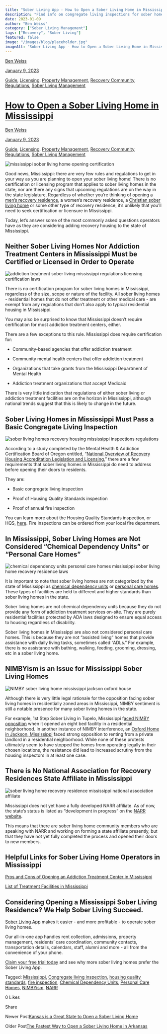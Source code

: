 ```yaml
---
title: "Sober Living App - How to Open a Sober Living Home in Mississippi&lt;br/&gt;"
description: "Find info on congregate living inspections for sober homes. Learn about safety standards, compliance, and best practices for your recovery residence."
date: 2023-01-09
author: "Ben Weiss"
category: ["Sober Living Management"]
tags: ["Recovery", "Sober Living"]
featured: false
image: "/images/blog/placeholder.jpg"
imageAlt: "Sober Living App - How to Open a Sober Living Home in Mississippi&lt;br/&gt;"
---
```


[Ben Weiss](../../../../sober-living-app-blog%EF%B9%96author=5a811b27db7926c296af1851.html)

[January 9, 2023](how-to-open-a-sober-living-home-in-mississippi.html)

[Guide](../../../category/Guide.html), [Licensing](../../../category/Licensing.html), [Property Management](../../../category/Property+Management.html), [Recovery Community](../../../category/Recovery+Community.html), [Regulations](../../../category/Regulations.html), [Sober Living Management](../../../category/Sober+Living+Management.html)

#  [How to Open a Sober Living Home in Mississippi](how-to-open-a-sober-living-home-in-mississippi.html)

[Ben Weiss](../../../../sober-living-app-blog%EF%B9%96author=5a811b27db7926c296af1851.html)

[January 9, 2023](how-to-open-a-sober-living-home-in-mississippi.html)

[Guide](../../../category/Guide.html), [Licensing](../../../category/Licensing.html), [Property Management](../../../category/Property+Management.html), [Recovery Community](../../../category/Recovery+Community.html), [Regulations](../../../category/Regulations.html), [Sober Living Management](../../../category/Sober+Living+Management.html)

![mississippi sober living home opening certification](/images/blog/how-to-open-a-sober-living-home-in-mississippi/Screen_Shot_2023-01-03_at_5.14.53_PM.png)

Good news, Mississippi: there are very few rules and regulations to get in your way as you are planning to open your sober living home! There is no certification or licensing program that applies to sober living homes in the state, nor are there any signs that upcoming regulations are on the way in the state legislature. Regardless of whether you’re thinking of opening a [men’s recovery residence](https://www.wcbi.com/crossroads-sober-living-opens-new-home-men/), a women’s recovery residence, a [Christian sober living home](https://neshobademocrat.com/stories/the-river-has-a-new-home,54331) or some other type of recovery residence, it’s unlikely that you’ll need to seek certification or licensure in Mississippi. 

Today, let’s answer some of the most commonly asked questions operators have as they are considering adding recovery housing to the state of Mississippi.

## Neither Sober Living Homes Nor Addiction Treatment Centers in Mississippi Must be Certified or Licensed in Order to Operate

![addiction treatment sober living mississippi regulations licensing certification laws](/images/blog/how-to-open-a-sober-living-home-in-mississippi/Screen_Shot_2023-01-03_at_5.10.25_PM.png)

There is no certification program for sober living homes in Mississippi, regardless of the size, scope or nature of the facility. All sober living homes - residential homes that do not offer treatment or other medical care - are exempt from any regulations that don’t also apply to typical residential housing in Mississippi. 

You may also be surprised to know that Mississippi doesn’t require certification for most addiction treatment centers, either.

There are a few exceptions to this rule. Mississippi does require certification for: 

  * Community-based agencies that offer addiction treatment  

  * Community mental health centers that offer addiction treatment 

  * Organizations that take grants from the Mississippi Department of Mental Health

  * Addiction treatment organizations that accept Medicaid

There is very little indication that regulations of either sober living or addiction treatment facilities are on the horizon in Mississippi, although national trends suggest that this is likely to change in the future. 

## Sober Living Homes in Mississippi Must Pass a Basic Congregate Living Inspection 

![sober living homes recovery housing mississippi inspections regulations](/images/blog/how-to-open-a-sober-living-home-in-mississippi/Screen_Shot_2023-01-03_at_5.07.43_PM.png)

According to a study completed by the Mental Health & Addiction Certification Board of Oregon entitled, “[National Overview of Recovery Housing Accreditation Legislation and Licensing](https://mhacbo.org/media/NATIONAL.OVERVIEW.RECOVERY.HOUSING.January.2020.pdf),” there are a few requirements that sober living homes in Mississippi do need to address before opening their doors to residents. 

They are: 

  * Basic congregate living inspection 

  * Proof of Housing Quality Standards inspection 

  * Proof of annual fire inspection 

You can learn more about the Housing Quality Standards inspection, or HQS, [here](http://mrh4.com/HQS). Fire inspections can be ordered from your local fire department. 

## In Mississippi, Sober Living Homes are Not Considered “Chemical Dependency Units” or “Personal Care Homes”

![chemical dependency units personal care homes mississippi sober living home recovery residence laws](/images/blog/how-to-open-a-sober-living-home-in-mississippi/Screen_Shot_2023-01-03_at_5.07.28_PM.png)

It is important to note that sober living homes are not categorized by the state of Mississippi as [chemical dependency units](https://msdh.ms.gov/page/resources/14611.pdf) or [personal care homes](https://msdh.ms.gov/msdhsite/_static/resources/342.pdf). These types of facilities are held to different and higher standards than sober living homes in the state. 

Sober living homes are not chemical dependency units because they do not provide any form of addiction treatment services on-site. They are purely residential facilities protected by ADA laws designed to ensure equal access to housing regardless of disability. 

Sober living homes in Mississippi are also not considered personal care homes. This is because they are not “assisted living” homes that provide assistance with daily living tasks, sometimes called “ADLs.” For example, there is no assistance with bathing, walking, feeding, grooming, dressing, etc in a sober living home. 

## NIMBYism is an Issue for Mississippi Sober Living Homes 

![NIMBY sober living home mississippi jackson oxford house](/images/blog/how-to-open-a-sober-living-home-in-mississippi/Screen_Shot_2023-01-03_at_5.08.56_PM.png)

Although there is very little legal rationale for the opposition facing sober living homes in residentially zoned areas in Mississippi, NIMBY sentiment is still a notable presence for many sober living homes in the state. 

For example, 1st Step Sober Living in Tupelo, Mississippi f[aced NIMBY opposition](https://www.djournal.com/news/local/meadow-lake-lawsuit-against-addiction-recover-center-continues/article_97540963-27c9-58ba-a763-34df31b937c0.html) when it opened an eight bed facility in a residential neighborhood. In another instance of NIMBY interference, an [Oxford Home in Jackson, Mississippi](https://www.clarionledger.com/story/news/2015/04/10/regulations-keep-oxford-house-neighborhood/25571715/) faced strong opposition to renting from a private landlord in a residential neighborhood. While none of these protests ultimately seem to have stopped the homes from operating legally in their chosen locations, the resistance did lead to increased scrutiny from the housing inspectors in at least one case.  

## There is No National Association for Recovery Residences State Affiliate in Mississippi

![sober living home recovery residence mississippi national association affiliate](/images/blog/how-to-open-a-sober-living-home-in-mississippi/Screen_Shot_2023-01-03_at_4.13.28_PM.png)

Mississippi does not yet have a fully developed NARR affiliate. As of now, the state’s status is listed as “development in progress” on the [NARR website](https://narronline.org/?location=ms). 

This means that there are sober living home community members who are speaking with NARR and working on forming a state affiliate presently, but that they have not yet fully completed the process and opened their doors to new members.

## Helpful Links for Sober Living Home Operators in Mississippi

[Pros and Cons of Opening an Addiction Treatment Center in Mississippi](https://behavehealth.com/blog/2022/3/10/pros-and-cons-of-opening-an-addiction-treatment-center-in-mississippi)

[List of Treatment Facilities in Mississippi](https://bridge.behavehealth.com/rehabs/mississippi)

## Considering Opening a Mississippi Sober Living Residence? We Help Sober Living Succeed. 

[Sober Living App](../../../../index.html) makes it easier - and more profitable - to operate sober living homes. 

Our all-in-one app handles rent collection, admissions, property management, residents’ care coordination, community contacts, transportation details, calendars, staff, alumni and more - all from the convenience of your phone.  

[Claim your free trial today](https://behavehealth.com/get-started) and see why more sober living homes prefer the Sober Living App.

Tagged: [Mississippi](../../../tag/Mississippi.html), [Congregate living inspection](https://soberlivingapp.com/sober-living-app-blog/tag/Congregate+living+inspection), [housing quality standards](https://soberlivingapp.com/sober-living-app-blog/tag/housing+quality+standards), [fire inspection](https://soberlivingapp.com/sober-living-app-blog/tag/fire+inspection), [Chemical Dependency Units](https://soberlivingapp.com/sober-living-app-blog/tag/Chemical+Dependency+Units), [Personal Care Homes](https://soberlivingapp.com/sober-living-app-blog/tag/Personal+Care+Homes), [NIMBYism](../../../tag/NIMBYism.html), [NARR](../../../tag/NARR.html)

0 Likes

Share

Newer Post[Kansas is a Great State to Open a Sober Living Home](../10/kansas-is-a-great-state-to-open-a-sober-living-home.html)

Older Post[The Fastest Way to Open a Sober Living Home in Arkansas](https://soberlivingapp.com/sober-living-app-blog/2023/1/2/the-fastest-way-to-open-a-sober-living-home-in-arkansas)
